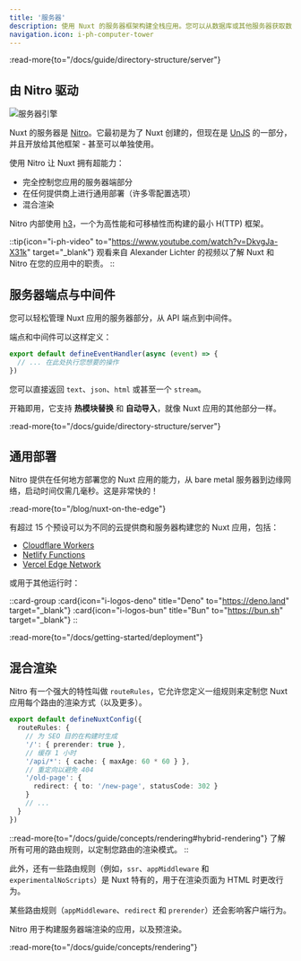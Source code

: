```yaml
---
title: '服务器'
description: 使用 Nuxt 的服务器框架构建全栈应用。您可以从数据库或其他服务器获取数据，创建 API，甚至生成静态服务器端内容，如站点地图或 RSS 源 - 所有这些都来自单一代码库。
navigation.icon: i-ph-computer-tower
---
```


:read-more{to="/docs/guide/directory-structure/server"}

## 由 Nitro 驱动

![服务器引擎](/assets/docs/getting-started/server.svg)

Nuxt 的服务器是 [Nitro](https://github.com/nitrojs/nitro)。它最初是为了 Nuxt 创建的，但现在是 [UnJS](https://unjs.io) 的一部分，并且开放给其他框架 - 甚至可以单独使用。

使用 Nitro 让 Nuxt 拥有超能力：

- 完全控制您应用的服务器端部分
- 在任何提供商上进行通用部署（许多零配置选项）
- 混合渲染

Nitro 内部使用 [h3](https://github.com/unjs/h3)，一个为高性能和可移植性而构建的最小 H(TTP) 框架。

::tip{icon="i-ph-video" to="https://www.youtube.com/watch?v=DkvgJa-X31k" target="_blank"}
观看来自 Alexander Lichter 的视频以了解 Nuxt 和 Nitro 在您的应用中的职责。
::

## 服务器端点与中间件

您可以轻松管理 Nuxt 应用的服务器部分，从 API 端点到中间件。

端点和中间件可以这样定义：

```ts twoslash [server/api/test.ts]
export default defineEventHandler(async (event) => {
  // ... 在此处执行您想要的操作
})
```

您可以直接返回 `text`、`json`、`html` 或甚至一个 `stream`。

开箱即用，它支持 **热模块替换** 和 **自动导入**，就像 Nuxt 应用的其他部分一样。

:read-more{to="/docs/guide/directory-structure/server"}

## 通用部署

Nitro 提供在任何地方部署您的 Nuxt 应用的能力，从 bare metal 服务器到边缘网络，启动时间仅需几毫秒。这是非常快的！

:read-more{to="/blog/nuxt-on-the-edge"}

有超过 15 个预设可以为不同的云提供商和服务器构建您的 Nuxt 应用，包括：

- [Cloudflare Workers](https://workers.cloudflare.com)
- [Netlify Functions](https://www.netlify.com/products/functions)
- [Vercel Edge Network](https://vercel.com/docs/edge-network/overview)

或用于其他运行时：

::card-group
  :card{icon="i-logos-deno" title="Deno" to="https://deno.land" target="_blank"}
  :card{icon="i-logos-bun" title="Bun" to="https://bun.sh" target="_blank"}
::

:read-more{to="/docs/getting-started/deployment"}

## 混合渲染

Nitro 有一个强大的特性叫做 `routeRules`，它允许您定义一组规则来定制您 Nuxt 应用每个路由的渲染方式（以及更多）。

```ts twoslash [nuxt.config.ts]
export default defineNuxtConfig({
  routeRules: {
    // 为 SEO 目的在构建时生成
    '/': { prerender: true },
    // 缓存 1 小时
    '/api/*': { cache: { maxAge: 60 * 60 } },
    // 重定向以避免 404
    '/old-page': {
      redirect: { to: '/new-page', statusCode: 302 }
    }
    // ...
  }
})
```

::read-more{to="/docs/guide/concepts/rendering#hybrid-rendering"}
了解所有可用的路由规则，以定制您路由的渲染模式。
::

此外，还有一些路由规则（例如，`ssr`、`appMiddleware` 和 `experimentalNoScripts`）是 Nuxt 特有的，用于在渲染页面为 HTML 时更改行为。

某些路由规则（`appMiddleware`、`redirect` 和 `prerender`）还会影响客户端行为。

Nitro 用于构建服务器端渲染的应用，以及预渲染。

:read-more{to="/docs/guide/concepts/rendering"}
